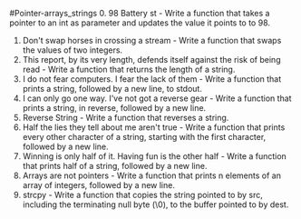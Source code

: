 #Pointer-arrays_strings
0. 98 Battery st - Write a function that takes a pointer to an int as parameter and updates the value it points to to 98.
1. Don't swap horses in crossing a stream - Write a function that swaps the values of two integers.
2. This report, by its very length, defends itself against the risk of being read - Write a function that returns the length of a string.
3. I do not fear computers. I fear the lack of them - Write a function that prints a string, followed by a new line, to stdout.
4.  I can only go one way. I've not got a reverse gear - Write a function that prints a string, in reverse, followed by a new line.
5. Reverse String - Write a function that reverses a string.
6. Half the lies they tell about me aren't true - Write a function that prints every other character of a string, starting with the first character, followed by a new line.
7. Winning is only half of it. Having fun is the other half - Write a function that prints half of a string, followed by a new line.
8. Arrays are not pointers - Write a function that prints n elements of an array of integers, followed by a new line.
9. strcpy - Write a function that copies the string pointed to by src, including the terminating null byte (\0), to the buffer pointed to by dest.

